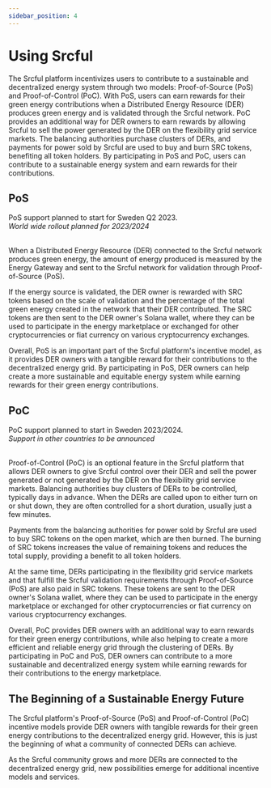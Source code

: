 ```yaml
---
sidebar_position: 4
---
```


# Using Srcful

The Srcful platform incentivizes users to contribute to a sustainable and decentralized energy system through two models: Proof-of-Source (PoS) and Proof-of-Control (PoC). With PoS, users can earn rewards for their green energy contributions when a Distributed Energy Resource (DER) produces green energy and is validated through the Srcful network. PoC provides an additional way for DER owners to earn rewards by allowing Srcful to sell the power generated by the DER on the flexibility grid service markets. The balancing authorities purchase clusters of DERs, and payments for power sold by Srcful are used to buy and burn SRC tokens, benefiting all token holders. By participating in PoS and PoC, users can contribute to a sustainable energy system and earn rewards for their contributions.

## PoS

<div class="alert alert--primary" role="alert">
  PoS support planned to start for Sweden Q2 2023.<br />
  <i>World wide rollout planned for 2023/2024</i>
</div><br />

When a Distributed Energy Resource (DER) connected to the Srcful network produces green energy, the amount of energy produced is measured by the Energy Gateway and sent to the Srcful network for validation through Proof-of-Source (PoS).

If the energy source is validated, the DER owner is rewarded with SRC tokens based on the scale of validation and the percentage of the total green energy created in the network that their DER contributed. The SRC tokens are then sent to the DER owner's Solana wallet, where they can be used to participate in the energy marketplace or exchanged for other cryptocurrencies or fiat currency on various cryptocurrency exchanges.

Overall, PoS is an important part of the Srcful platform's incentive model, as it provides DER owners with a tangible reward for their contributions to the decentralized energy grid. By participating in PoS, DER owners can help create a more sustainable and equitable energy system while earning rewards for their green energy contributions.

## PoC

<div class="alert alert--primary" role="alert">
    PoC support planned to start in Sweden 2023/2024.<br />
  <i>Support in other countries to be announced</i>
</div><br />

Proof-of-Control (PoC) is an optional feature in the Srcful platform that allows DER owners to give Srcful control over their DER and sell the power generated or not generated by the DER on the flexibility grid service markets. Balancing authorities buy clusters of DERs to be controlled, typically days in advance. When the DERs are called upon to either turn on or shut down, they are often controlled for a short duration, usually just a few minutes.

Payments from the balancing authorities for power sold by Srcful are used to buy SRC tokens on the open market, which are then burned. The burning of SRC tokens increases the value of remaining tokens and reduces the total supply, providing a benefit to all token holders.

At the same time, DERs participating in the flexibility grid service markets and that fulfill the Srcful validation requirements through Proof-of-Source (PoS) are also paid in SRC tokens. These tokens are sent to the DER owner's Solana wallet, where they can be used to participate in the energy marketplace or exchanged for other cryptocurrencies or fiat currency on various cryptocurrency exchanges.

Overall, PoC provides DER owners with an additional way to earn rewards for their green energy contributions, while also helping to create a more efficient and reliable energy grid through the clustering of DERs. By participating in PoC and PoS, DER owners can contribute to a more sustainable and decentralized energy system while earning rewards for their contributions to the energy marketplace.

## The Beginning of a Sustainable Energy Future

The Srcful platform's Proof-of-Source (PoS) and Proof-of-Control (PoC) incentive models provide DER owners with tangible rewards for their green energy contributions to the decentralized energy grid. However, this is just the beginning of what a community of connected DERs can achieve.

As the Srcful community grows and more DERs are connected to the decentralized energy grid, new possibilities emerge for additional incentive models and services.





